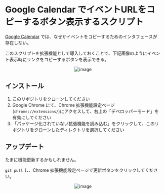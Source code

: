 # Google Calendar でイベントURLをコピーするボタン表示するスクリプト

[Google Calendar](https://calendar.google.com/calendar) では、なぜかイベントをコピーするためのインタフェースが存在しない。

このスクリプトを拡張機能として導入しておくことで、下記画像のようにイベント表示時にリンクをコピーするボタンを表示できる。

<div align="center">

![image](https://github.com/user-attachments/assets/ad1b46da-88fa-40c6-81e0-d3e9d554700b)

</div>

## インストール

1. このリポジトリをクローンしてください
2. Google Chrome にて、Chrome 拡張機能設定ページ (`chrome://extensions/`)にアクセスして、右上の「デベロッパーモード」を有効にしてください
3. 「パッケージ化されていない拡張機能を読み込む」をクリックして、このリポジトリをクローンしたディレクトリを選択してください

## アップデート
たまに機能更新するかもしれません。

`git pull` し、Chrome 拡張機能設定ページで更新ボタンをクリックしてください。

<div align="center">

![image](https://github.com/user-attachments/assets/95915b63-7c37-4580-8695-57765752ed7f)

</div>
